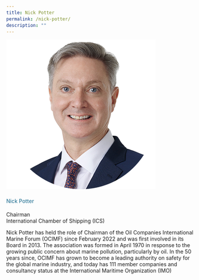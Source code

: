```yaml
---
title: Nick Potter
permalink: /nick-potter/
description: ""
---
```

<div class="row">
<div class="col is-3">
<img src="/images/Speakers_23/Session1p2/nick potter.png">
</div>
<div class="col is-9 speaker-details">
<h4>Nick Potter</h4>
<p>Chairman<br>International Chamber of Shipping (ICS) <br>
</p>
<p>Nick Potter has held the role of Chairman of the Oil Companies International Marine Forum (OCIMF) since February 2022 and was first involved in its Board in 2013. The association was formed in April 1970 in response to the growing public concern about marine pollution, particularly by oil. In the 50 years since, OCIMF has grown to become a leading authority on safety for the global marine industry, and today has 111 member companies and consultancy status at the International Maritime Organization (IMO) </p>
</div>
</div>










<style type="text/css"> 
    .is-left{
      text-align: left;
    }
    h4{
      font-weight: 500; 
      color: #337B9A !important;
    }
     .speaker-details p { text-align: justified; }
  </style>